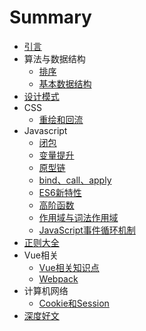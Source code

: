 # Summary

* [引言](README.md)
* 算法与数据结构
    * [排序](Algorithm/sort.md)
    * [基本数据结构](Algorithm/基本数据结构.md)
* [设计模式](Design/README.md)
* CSS
    * [重绘和回流](CSS/重绘和回流.md)
* Javascript
    * [闭包](Javascript/闭包.md)
    * [变量提升](Javascript/变量提升.md)
    * [原型链](Javascript/原型链.md)
    * [bind、call、apply](Javascript/bind函数.md)
    * [ES6新特性](Javascript/ES6新特性.md)
    * [高阶函数](Javascript/高阶函数.md)
    * [作用域与词法作用域](Javascript/作用域与词法作用域.md)
    * [JavaScript事件循环机制](Javascript/JavaScript事件循环机制.md)
* [正则大全](Reg/README.md)
* Vue相关
    * [Vue相关知识点](Vue/Vue相关知识点.md)
    * [Webpack](Vue/Webpack.md)
* 计算机网络
    * [Cookie和Session](计算机网络/Cookie和Session.md)
* [深度好文](深度好文/链接地址.md)

